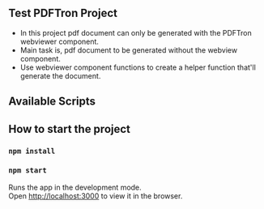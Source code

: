 ## Test PDFTron Project

- In this project pdf document can only be generated with the PDFTron webviewer component.
- Main task is, pdf document to be generated without the webview component.
- Use webviewer component functions to create a helper function that'll generate the document.

## Available Scripts

## How to start the project

### `npm install`

### `npm start`

Runs the app in the development mode.\
Open [http://localhost:3000](http://localhost:3000) to view it in the browser.
